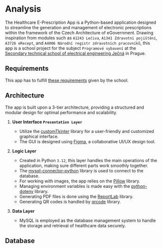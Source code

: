 # Analysis

The Healthcare E-Prescription App is a Python-based application designed to streamline the generation and management of
electronic prescriptions within the framework of the Czech Architecture of eGovernment. Drawing inspiration from modules
such as
`A1243 Lečiva`, `A1341 Zdravotní pojištění`, `A3726 eRecept`, and `A4006 Národní registr zdravotních pracovníků`, this
app is a school project for the subject `Programové vybavení` at
the [Secondary technical school of electrical engineering Ječná](https://www.spsejecna.cz/) in Prague.

## Requirements

This app has to fulfill [these requirements](Requirements.md) given by the school.

## Architecture

The app is built upon a 3-tier architecture, providing a structured and modular design for optimal performance and
scalability.

1. **User Interface `Presentation Layer`**
    - Utilize the [customTkinter](https://github.com/TomSchimansky/CustomTkinter) library for a user-friendly and
      customized graphical interface.
    - The GUI is designed using [Figma](https://www.figma.com/), a collaborative UI/UX design tool.

2. **Logic Layer**
    - Created in Python `3.12`, this layer handles the main operations of the application, making sure different parts
      work smoothly together.
    - The [mysql-connector-python](https://pypi.org/project/mysql-connector-python/) library is used to connect to the
      database.
    - For working with images, the app relies on the [Pillow](https://pypi.org/project/Pillow/) library.
    - Managing environment variables is made easy with the [python-dotenv](https://pypi.org/project/python-dotenv/)
      library.
    - Generating PDF files is done using the [ReportLab](https://pypi.org/project/reportlab/) library.
    - Generating QR codes is handled by [qrcode](https://pypi.org/project/qrcode/) library.

3. **Data Layer**
    - MySQL is employed as the database management system to handle the storage and retrieval of healthcare data
      securely.

## Database

